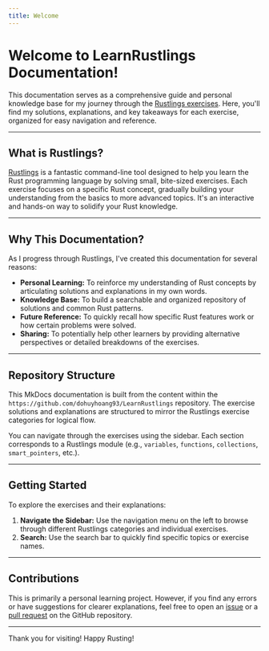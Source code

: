 ```yaml
---
title: Welcome
---
```


# Welcome to LearnRustlings Documentation\!

This documentation serves as a comprehensive guide and personal knowledge base for my journey through the [Rustlings exercises](https://github.com/rust-lang/rustlings). Here, you'll find my solutions, explanations, and key takeaways for each exercise, organized for easy navigation and reference.

-----

## What is Rustlings?

[Rustlings](https://github.com/rust-lang/rustlings) is a fantastic command-line tool designed to help you learn the Rust programming language by solving small, bite-sized exercises. Each exercise focuses on a specific Rust concept, gradually building your understanding from the basics to more advanced topics. It's an interactive and hands-on way to solidify your Rust knowledge.

-----

## Why This Documentation?

As I progress through Rustlings, I've created this documentation for several reasons:

  * **Personal Learning:** To reinforce my understanding of Rust concepts by articulating solutions and explanations in my own words.
  * **Knowledge Base:** To build a searchable and organized repository of solutions and common Rust patterns.
  * **Future Reference:** To quickly recall how specific Rust features work or how certain problems were solved.
  * **Sharing:** To potentially help other learners by providing alternative perspectives or detailed breakdowns of the exercises.

-----

## Repository Structure

This MkDocs documentation is built from the content within the `https://github.com/dohuyhoang93/LearnRustlings` repository. The exercise solutions and explanations are structured to mirror the Rustlings exercise categories for logical flow.

You can navigate through the exercises using the sidebar. Each section corresponds to a Rustlings module (e.g., `variables`, `functions`, `collections`, `smart_pointers`, etc.).

-----

## Getting Started

To explore the exercises and their explanations:

1.  **Navigate the Sidebar:** Use the navigation menu on the left to browse through different Rustlings categories and individual exercises.
2.  **Search:** Use the search bar to quickly find specific topics or exercise names.

-----

## Contributions

This is primarily a personal learning project. However, if you find any errors or have suggestions for clearer explanations, feel free to open an [issue](https://github.com/dohuyhoang93/LearnRustlings/issues) or a [pull request](https://github.com/dohuyhoang93/LearnRustlings/pulls) on the GitHub repository.

-----

Thank you for visiting\! Happy Rusting\!